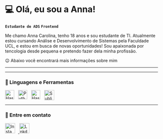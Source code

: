 # 💻 Olá, eu sou a Anna! 
**`Estudante de ADS`** **`Frontend`**

Me chamo Anna Carolina, tenho 18 anos e sou estudante de TI. Atualmente estou cursando Análise e Desenvolvimento de Sistemas pela Faculdade UCL, e estou em busca de novas oportunidades! Sou apaixonada por tencologia desde pequena e pretendo fazer dela minha profissão.

😉 Abaixo você encontrará mais informações sobre mim

---
---

### 🤖 Linguagens e Ferramentas

<img
    align="left" 
    alt="Haskell" 
    title="Haskell"
    width="30px" 
    style="padding-right: 10px;" 
    src="https://cdn.jsdelivr.net/gh/devicons/devicon@latest/icons/haskell/haskell-original.svg" 
/>
<img 
    align="left" 
    alt="Python" 
    title="Python"
    width="30px" 
    style="padding-right: 10px;" 
    src="https://cdn.jsdelivr.net/gh/devicons/devicon@latest/icons/python/python-original.svg"
/>
<img
    align="left" 
    alt="Haskell" 
    title="VSCode"
    width="30px" 
    style="padding-right: 10px;" 
    src="https://cdn.jsdelivr.net/gh/devicons/devicon@latest/icons/vscode/vscode-original.svg"
/>
<img
     align="left" 
    alt="Sublime" 
    title="Sublime Text"
    width="33px" 
    style="padding-right: 10px;" 
    src="https://img.icons8.com/?size=100&id=6RHskkZGRABM&format=png&color="
/>

<br/>
<br/>

---

### 🤝 Entre em contato

</a> 
    <a href="https://www.instagram.com/_annaacsb?igsh=MWQ2ZjRzcHNlNnZjZQ==">
        <img 
            alt="Insta" 
            title="Instagram" 
             width="33px" 
            style="padding-right: 10px;" 
            src="https://img.icons8.com/?size=100&id=Xy10Jcu1L2Su&format=png&color=000000"
        />
    </a>
    <a href="https://www.linkedin.com/in/annastinguel-ti/">
        <img 
            alt="Lnkd" 
            title="LinkedIn" 
            width="33px" 
            style="padding-right: 10px;" 
            src="https://img.icons8.com/?size=100&id=xuvGCOXi8Wyg&format=png&color=000000"
        />
    </a>
</p

